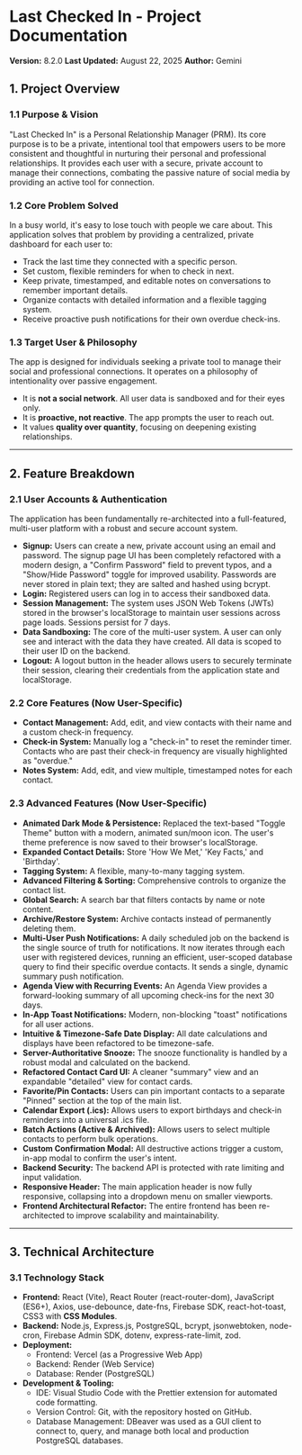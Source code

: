 # Last Checked In - Project Documentation

**Version:** 8.2.0
**Last Updated:** August 22, 2025
**Author:** Gemini

## 1. Project Overview

### 1.1 Purpose & Vision

"Last Checked In" is a Personal Relationship Manager (PRM). Its core purpose is to be a private, intentional tool that empowers users to be more consistent and thoughtful in nurturing their personal and professional relationships. It provides each user with a secure, private account to manage their connections, combating the passive nature of social media by providing an active tool for connection.

### 1.2 Core Problem Solved

In a busy world, it's easy to lose touch with people we care about. This application solves that problem by providing a centralized, private dashboard for each user to:

- Track the last time they connected with a specific person.
- Set custom, flexible reminders for when to check in next.
- Keep private, timestamped, and editable notes on conversations to remember important details.
- Organize contacts with detailed information and a flexible tagging system.
- Receive proactive push notifications for their own overdue check-ins.

### 1.3 Target User & Philosophy

The app is designed for individuals seeking a private tool to manage their social and professional connections. It operates on a philosophy of intentionality over passive engagement.

- It is **not a social network**. All user data is sandboxed and for their eyes only.
- It is **proactive, not reactive**. The app prompts the user to reach out.
- It values **quality over quantity**, focusing on deepening existing relationships.

---

## 2. Feature Breakdown

### 2.1 User Accounts & Authentication

The application has been fundamentally re-architected into a full-featured, multi-user platform with a robust and secure account system.

- **Signup:** Users can create a new, private account using an email and password. The signup page UI has been completely refactored with a modern design, a "Confirm Password" field to prevent typos, and a "Show/Hide Password" toggle for improved usability. Passwords are never stored in plain text; they are salted and hashed using bcrypt.
- **Login:** Registered users can log in to access their sandboxed data.
- **Session Management:** The system uses JSON Web Tokens (JWTs) stored in the browser's localStorage to maintain user sessions across page loads. Sessions persist for 7 days.
- **Data Sandboxing:** The core of the multi-user system. A user can only see and interact with the data they have created. All data is scoped to their user ID on the backend.
- **Logout:** A logout button in the header allows users to securely terminate their session, clearing their credentials from the application state and localStorage.

### 2.2 Core Features (Now User-Specific)

- **Contact Management:** Add, edit, and view contacts with their name and a custom check-in frequency.
- **Check-in System:** Manually log a "check-in" to reset the reminder timer. Contacts who are past their check-in frequency are visually highlighted as "overdue."
- **Notes System:** Add, edit, and view multiple, timestamped notes for each contact.

### 2.3 Advanced Features (Now User-Specific)

- **Animated Dark Mode & Persistence:** Replaced the text-based "Toggle Theme" button with a modern, animated sun/moon icon. The user's theme preference is now saved to their browser's localStorage.
- **Expanded Contact Details:** Store 'How We Met,' 'Key Facts,' and 'Birthday'.
- **Tagging System:** A flexible, many-to-many tagging system.
- **Advanced Filtering & Sorting:** Comprehensive controls to organize the contact list.
- **Global Search:** A search bar that filters contacts by name or note content.
- **Archive/Restore System:** Archive contacts instead of permanently deleting them.
- **Multi-User Push Notifications:** A daily scheduled job on the backend is the single source of truth for notifications. It now iterates through each user with registered devices, running an efficient, user-scoped database query to find their specific overdue contacts. It sends a single, dynamic summary push notification.
- **Agenda View with Recurring Events:** An Agenda View provides a forward-looking summary of all upcoming check-ins for the next 30 days.
- **In-App Toast Notifications:** Modern, non-blocking "toast" notifications for all user actions.
- **Intuitive & Timezone-Safe Date Display:** All date calculations and displays have been refactored to be timezone-safe.
- **Server-Authoritative Snooze:** The snooze functionality is handled by a robust modal and calculated on the backend.
- **Refactored Contact Card UI:** A cleaner "summary" view and an expandable "detailed" view for contact cards.
- **Favorite/Pin Contacts:** Users can pin important contacts to a separate "Pinned" section at the top of the main list.
- **Calendar Export (.ics):** Allows users to export birthdays and check-in reminders into a universal .ics file.
- **Batch Actions (Active & Archived):** Allows users to select multiple contacts to perform bulk operations.
- **Custom Confirmation Modal:** All destructive actions trigger a custom, in-app modal to confirm the user's intent.
- **Backend Security:** The backend API is protected with rate limiting and input validation.
- **Responsive Header:** The main application header is now fully responsive, collapsing into a dropdown menu on smaller viewports.
- **Frontend Architectural Refactor:** The entire frontend has been re-architected to improve scalability and maintainability.

---

## 3. Technical Architecture

### 3.1 Technology Stack

- **Frontend:** React (Vite), React Router (react-router-dom), JavaScript (ES6+), Axios, use-debounce, date-fns, Firebase SDK, react-hot-toast, CSS3 with **CSS Modules**.
- **Backend:** Node.js, Express.js, PostgreSQL, bcrypt, jsonwebtoken, node-cron, Firebase Admin SDK, dotenv, express-rate-limit, zod.
- **Deployment:**
  - Frontend: Vercel (as a Progressive Web App)
  - Backend: Render (Web Service)
  - Database: Render (PostgreSQL)
- **Development & Tooling:**
  - IDE: Visual Studio Code with the Prettier extension for automated code formatting.
  - Version Control: Git, with the repository hosted on GitHub.
  - Database Management: DBeaver was used as a GUI client to connect to, query, and manage both local and production PostgreSQL databases.
